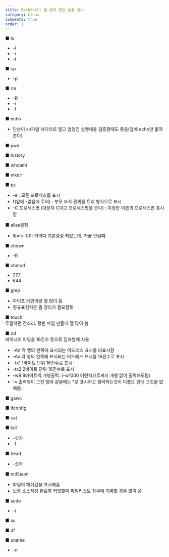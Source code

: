 ```yaml
---
title: BashShell 젤 많이 썼던 놈들 정리
category: Linux
comments: true
order: 1
---
```


■ ls
- -l
- -r
- -t

■ cp
- -p

■ rm
- -R
- -r
- -f

■ echo
- 단순이 sh파일 에디터로 열고 엄청긴 실행내용 검증할때도 좋음(앞에 echo만 붙혀본다)  

■ pwd

■ history

■ whoami

■ mkdir

■ ps
- -e : 모든 프로세스를 표시
- f(앞에 -없음에 주의) : 부모 자식 관계를 트리 형식으로 표시
- -C 프로세스명 (대문자 C이고 프로세스명을 쓴다) : 지정한 이름의 프로세스만 표시함

■ alias설정
- ll(=ls -l)이 거의다 기본설정 되있는데, 가끔 안될때

■ chown
- -R

■ chmod
- 777
- 644

■ grep 
- 파이프 라인이랑 젤 많이 씀
- 정규표현식은 좀 정리가 필요할듯

■ touch  
두말하면 잔소리. 텅빈 파일 만들때 젤 많이 씀

■ od  
바이너리 파일을 16진수 등으로 덤프할때 사용 

- -An 각 행의 왼쪽에 표시되는 어드레스 표시를 비표시함
- -Ax 각 행의 왼쪽에 표시되는 어드레스 표시를 16진수로 표시
- -tx1 1바이트 단위 16진수로 표시
- -tx2 2바이트 단위 16진수로 표시
- -w8 8바이트씩 개행출력. (-w1000 이런식으로써서 개행 없이 출력해도됨)
- -v 출력행이 그전 행과 같을때는 *로 표시하고 생락하는것이 디폴트 인데 그것을 없애줌.

■ gawk

■ ifconfig

■ cat

■ tail
- -숫자
- -f

■ head
- -숫자

■ md5sum
- 파일의 해쉬값을 표시해줌
- 보통 소스작성 완료후 커밋할때 파일리스트 장부에 기록할 경우 많이 씀

■ sudo
- -i

■ su

■ df

■ uname
- -n